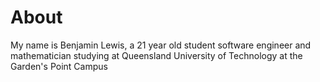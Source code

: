 # About
My name is Benjamin Lewis, a 21 year old student software engineer and mathematician studying at Queensland University of Technology at the Garden's Point Campus